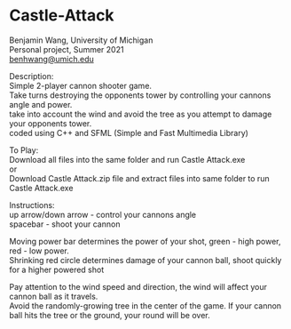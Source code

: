 # Castle-Attack
Benjamin Wang, University of Michigan  
Personal project, Summer 2021  
benhwang@umich.edu  

Description:  
Simple 2-player cannon shooter game.   
Take turns destroying the opponents tower by controlling your cannons angle and power.   
take into account the wind and avoid the tree as you attempt to damage your opponents tower.   
coded using C++ and SFML (Simple and Fast Multimedia Library)


To Play:  
Download all files into the same folder and run Castle Attack.exe  
or  
Download Castle Attack.zip file and extract files into same folder to run Castle Attack.exe  


Instructions:  
up arrow/down arrow - control your cannons angle  
spacebar - shoot your cannon  
 
 
Moving power bar determines the power of your shot, green - high power, red - low power.   
Shrinking red circle determines damage of your cannon ball, shoot quickly for a higher powered shot  


Pay attention to the wind speed and direction, the wind will affect your cannon ball as it travels.  
Avoid the randomly-growing tree in the center of the game. If your cannon ball hits the tree or the ground, your round will be over.  



